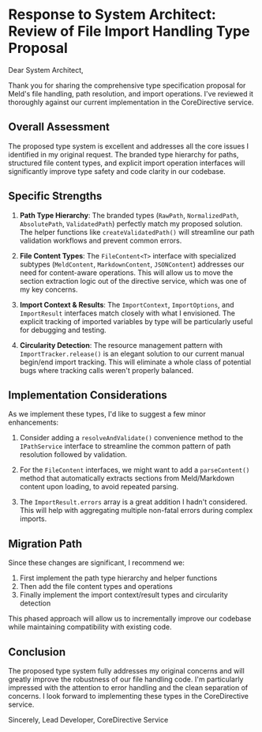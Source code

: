 # Response to System Architect: Review of File Import Handling Type Proposal

Dear System Architect,

Thank you for sharing the comprehensive type specification proposal for Meld's file handling, path resolution, and import operations. I've reviewed it thoroughly against our current implementation in the CoreDirective service.

## Overall Assessment

The proposed type system is excellent and addresses all the core issues I identified in my original request. The branded type hierarchy for paths, structured file content types, and explicit import operation interfaces will significantly improve type safety and code clarity in our codebase.

## Specific Strengths

1. **Path Type Hierarchy**: The branded types (`RawPath`, `NormalizedPath`, `AbsolutePath`, `ValidatedPath`) perfectly match my proposed solution. The helper functions like `createValidatedPath()` will streamline our path validation workflows and prevent common errors.

2. **File Content Types**: The `FileContent<T>` interface with specialized subtypes (`MeldContent`, `MarkdownContent`, `JSONContent`) addresses our need for content-aware operations. This will allow us to move the section extraction logic out of the directive service, which was one of my key concerns.

3. **Import Context & Results**: The `ImportContext`, `ImportOptions`, and `ImportResult` interfaces match closely with what I envisioned. The explicit tracking of imported variables by type will be particularly useful for debugging and testing.

4. **Circularity Detection**: The resource management pattern with `ImportTracker.release()` is an elegant solution to our current manual begin/end import tracking. This will eliminate a whole class of potential bugs where tracking calls weren't properly balanced.

## Implementation Considerations

As we implement these types, I'd like to suggest a few minor enhancements:

1. Consider adding a `resolveAndValidate()` convenience method to the `IPathService` interface to streamline the common pattern of path resolution followed by validation.

2. For the `FileContent` interfaces, we might want to add a `parseContent()` method that automatically extracts sections from Meld/Markdown content upon loading, to avoid repeated parsing.

3. The `ImportResult.errors` array is a great addition I hadn't considered. This will help with aggregating multiple non-fatal errors during complex imports.

## Migration Path

Since these changes are significant, I recommend we:

1. First implement the path type hierarchy and helper functions
2. Then add the file content types and operations
3. Finally implement the import context/result types and circularity detection

This phased approach will allow us to incrementally improve our codebase while maintaining compatibility with existing code.

## Conclusion

The proposed type system fully addresses my original concerns and will greatly improve the robustness of our file handling code. I'm particularly impressed with the attention to error handling and the clean separation of concerns. I look forward to implementing these types in the CoreDirective service.

Sincerely,
Lead Developer, CoreDirective Service